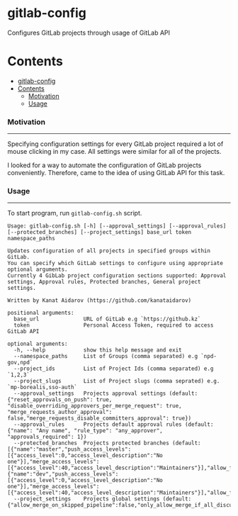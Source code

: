 # gitlab-config

Configures GitLab projects through usage of GitLab API

Contents
========
- [gitlab-config](#gitlab-config)
- [Contents](#contents)
    - [Motivation](#motivation)
    - [Usage](#usage)

### Motivation

---
Specifying configuration settings for every GitLab project required a lot of mouse clicking in my case. All settings were similar for all of the projects.

I looked for a way to automate the configuration of GitLab projects conveniently. Therefore, came to the idea of using GitLab API for this task.

### Usage

---
To start program, run `gitlab-config.sh` script.

```shell
Usage: gitlab-config.sh [-h] [--approval_settings] [--approval_rules] [--protected_branches] [--project_settings] base_url token namespace_paths

Updates configuration of all projects in specified groups within GitLab. 
You can specify which GitLab settings to configure using appropriate optional arguments. 
Currently 4 GibLab project configuration sections supported: Approval settings, Approval rules, Protected branches, General project settings. 

Written by Kanat Aidarov (https://github.com/kanataidarov)

positional arguments:
  base_url              URL of GitLab e.g `https://github.kz`
  token                 Personal Access Token, required to access GitLab API

optional arguments:
  -h, --help            show this help message and exit
  --namespace_paths     List of Groups (comma separated) e.g `npd-gov,npd`
  --project_ids         List of Project Ids (comma separated) e.g `1,2,3`
  --project_slugs       List of Project slugs (comma seprated) e.g. `mp-borealis,sso-auth`
  --approval_settings   Projects approval settings (default: {"reset_approvals_on_push": true, "disable_overriding_approvers_per_merge_request": true, "merge_requests_author_approval": false,"merge_requests_disable_committers_approval": true})
  --approval_rules      Projects default approval rules (default: {"name": "Any name", "rule_type": "any_approver", "approvals_required": 1})
  --protected_branches  Projects protected branches (default: [{"name":"master","push_access_levels":[{"access_level":0,"access_level_description":"No one"}],"merge_access_levels":[{"access_level":40,"access_level_description":"Maintainers"}],"allow_force_push":false,"code_owner_approval_required":false},{"name":"dev","push_access_levels":[{"access_level":0,"access_level_description":"No one"}],"merge_access_levels":[{"access_level":40,"access_level_description":"Maintainers"}],"allow_force_push":false,"code_owner_approval_required":false}])
  --project_settings    Projects global settings (default: {"allow_merge_on_skipped_pipeline":false,"only_allow_merge_if_all_discussions_are_resolved":true,"only_allow_merge_if_pipeline_succeeds":true,"remove_source_branch_after_merge":true,"squash_option":"default_on","merge_method":"ff"})

```
